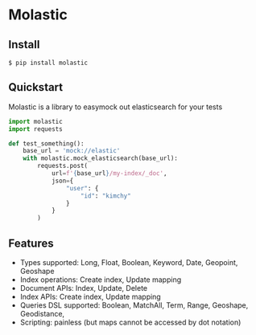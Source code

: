 # Molastic

## Install

```console
$ pip install molastic
```

## Quickstart

Molastic is a library to easymock out elasticsearch for your tests

```python
import molastic
import requests

def test_something():
    base_url = 'mock://elastic'
    with molastic.mock_elasticsearch(base_url):
        requests.post(
            url=f'{base_url}/my-index/_doc',
            json={ 
                "user": {
                    "id": "kimchy"
                } 
            }
        )
```

## Features

- Types supported: Long, Float, Boolean, Keyword, Date, Geopoint, Geoshape
- Index operations: Create index, Update mapping
- Document APIs: Index, Update, Delete
- Index APIs: Create index, Update mapping
- Queries DSL supported: Boolean, MatchAll, Term, Range, Geoshape, Geodistance, 
- Scripting: painless (but maps cannot be accessed by dot notation)